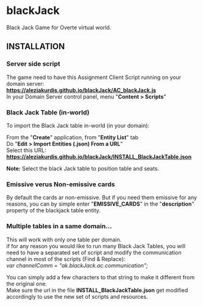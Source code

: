 # blackJack
Black Jack Game for Overte virtual world.  
  
  
## INSTALLATION  

### Server side script  
The game need to have this Assignment Client Script running on your domain server:  
**https://aleziakurdis.github.io/blackJack/AC_blackJack.js**  
In your Domain Server control panel, menu "**Content > Scripts**"  
  
   
### Black Jack Table (in-world)
To import the Black Jack table in-world (in your domain):  
  
From the "**Create**" application, from "**Entity List**" tab   
Do "**Edit > Import Entities (.json) From a URL**"    
Select this URL: **https://aleziakurdis.github.io/blackJack/INSTALL_BlackJackTable.json**  
  
**Note:** Select the black Jack table to position table and seats.  
  
### Emissive verus Non-emissive cards 
By default the cards ar non-emissive. But if you need them emissive for any reasons, you can by simple enter "**EMISSIVE_CARDS**" in the "**description**" property of the blackjack table entity.  
   
     
### Multiple tables in a same domain...  
This will work with only one table per domain.  
if for any reason you would like to run many Black Jack Tables, you will need to have a separated set of script and modify the communication channel in most of the scripts (Find & Replace):  
*var channelComm = "ak.blackJack.ac.communication";*  
  
You can simply add a few characters to that string to make it different from the original one.  
Make sure the url in the file **INSTALL_BlackJackTable.json** get modified accordingly to use the new set of scripts and resources.

